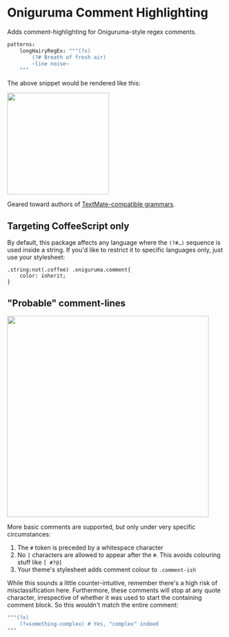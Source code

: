 Oniguruma Comment Highlighting
==============================

Adds comment-highlighting for Oniguruma-style regex comments.

```coffeescript
patterns:
	longHairyRegEx: """(?x)
		(?# Breath of fresh air)
		~line noise~
	"""
```
The above snippet would be rendered like this:

<img width="236" src="https://raw.githubusercontent.com/Alhadis/oniguruma-comment/master/preview-1.png"/>

Geared toward authors of [TextMate-compatible grammars](http://manual.macromates.com/en/language_grammars).


Targeting CoffeeScript only
---------------------------
By default, this package affects any language where the `(?#…)` sequence is used inside a string.
If you'd like to restrict it to specific languages only, just use your stylesheet:

```less
.string:not(.coffee) .oniguruma.comment{
	color: inherit;
}
```


"Probable" comment-lines
------------------------
<img width="467" src="https://raw.githubusercontent.com/Alhadis/oniguruma-comment/master/preview-2.png"/>

More basic comments are supported, but only under very specific circumstances:

1. The `#` token is preceded by a whitespace character
2. No `]` characters are allowed to appear after the `#`. This avoids colouring stuff like `[ #?@]`
3. Your theme's stylesheet adds comment colour to `.comment-ish`

While this sounds a little counter-intuitive, remember there's a high risk of misclassification here.
Furthermore, these comments will stop at any quote character, irrespective of whether it was used to start the containing comment block.
So this wouldn't match the entire comment:
```coffee
"""(?x)
	(?=something-complex) # Yes, "complex" indeed
"""
```
